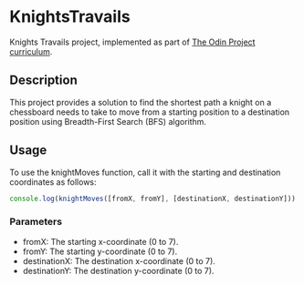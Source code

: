 # KnightsTravails

Knights Travails project, implemented as part of <a href="https://www.theodinproject.com/lessons/javascript-knights-travails">The Odin Project curriculum</a>.

## Description
This project provides a solution to find the shortest path a knight on a chessboard needs to take to move from a starting position to a destination position using Breadth-First Search (BFS) algorithm.

## Usage

To use the knightMoves function, call it with the starting and destination coordinates as follows:

```javascript
console.log(knightMoves([fromX, fromY], [destinationX, destinationY]))
```

### Parameters

- fromX: The starting x-coordinate (0 to 7).
- fromY: The starting y-coordinate (0 to 7).
- destinationX: The destination x-coordinate (0 to 7).
- destinationY: The destination y-coordinate (0 to 7).
